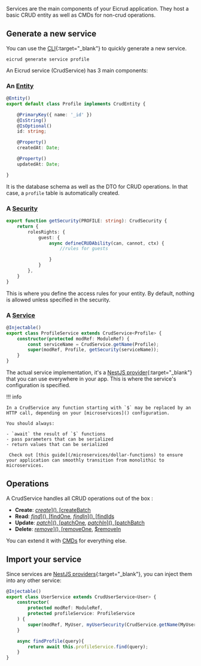 Services are the main components of your Eicrud application. They host a basic CRUD entity as well as CMDs for non-crud operations.

## Generate a new service

You can use the [CLI](){:target="_blank"} to quickly generate a new service.

```
eicrud generate service profile
```

An Eicrud service (CrudService) has 3 main components:

### An [Entity]()

```typescript title="services/profile/profile.entity.ts"
@Entity()
export default class Profile implements CrudEntity {

    @PrimaryKey({ name: '_id' })
    @IsString()
    @IsOptional()
    id: string;

    @Property()
    createdAt: Date;

    @Property()
    updatedAt: Date;

}
```
It is the database schema as well as the DTO for CRUD operations. In that case, a `profile` table is automatically created.

### A [Security]()
```typescript title="services/profile/profile.security.ts"
export function getSecurity(PROFILE: string): CrudSecurity { 
    return {
        rolesRights: {
            guest: {
                async defineCRUDAbility(can, cannot, ctx) {
                    //rules for guests

                }
            }
        },
    }
}
```
This is where you define the access rules for your entity. By default, nothing is allowed unless specified in the security.

### A [Service]()
```typescript title="services/profile/profile.service.ts"
@Injectable()
export class ProfileService extends CrudService<Profile> {
    constructor(protected modRef: ModuleRef) {
        const serviceName = CrudService.getName(Profile);
        super(modRef, Profile, getSecurity(serviceName));
    }
}
```
The actual service implementation, it's a [NestJS provider](https://docs.nestjs.com/providers){:target="_blank"} that you can use everywhere in your app. This is where the service's configuration is specified. 

!!! info

    In a CrudService any function starting with `$` may be replaced by an HTTP call, depending on your [microservices]() configuration. 
    
    You should always: 
    
    - `await` the result of `$` functions
    - pass parameters that can be serialized
    - return values that can be serialized 
    
     Check out [this guide](/microservices/dollar-functions) to ensure your application can smoothly transition from monolithic to microservices.


## Operations

A CrudService handles all CRUD operations out of the box :  

  - **Create**: [$create](), [$createBatch]()
  - **Read**: [$find](), [$findOne](), [$findIn](), [$findIds]()
  - **Update**: [$patch](), [$patchOne](), [$patchIn](), [$patchBatch]()
  - **Delete**: [$remove](), [$removeOne](), [$removeIn]()

You can extend it with [CMDs]() for everything else.

## Import your service
Since services are [NestJS providers](https://docs.nestjs.com/providers){:target="_blank"}, you can inject them into any other service:

```typescript
@Injectable()
export class UserService extends CrudUserService<User> {
    constructor(
        protected modRef: ModuleRef,
        protected profileService: ProfileService 
    ) {
        super(modRef, MyUser, myUserSecurity(CrudService.getName(MyUser)));
    }

    async findProfile(query){
        return await this.profileService.find(query);
    }
}
```
